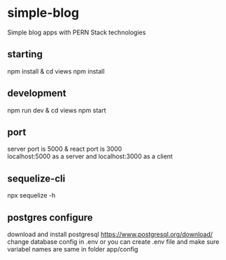 # simple-blog

Simple blog apps with PERN Stack technologies

## starting 
npm install & cd views npm install 

## development
npm run dev & cd views npm start 

## port
server port is 5000 & react port is 3000<br>
localhost:5000 as a server and localhost:3000 as a client

## sequelize-cli 
npx sequelize -h



## postgres configure 
download and install postgresql https://www.postgresql.org/download/ <br>
change database config in .env or you can create .env file and make sure <br>
variabel names are same in folder app/config<br>
